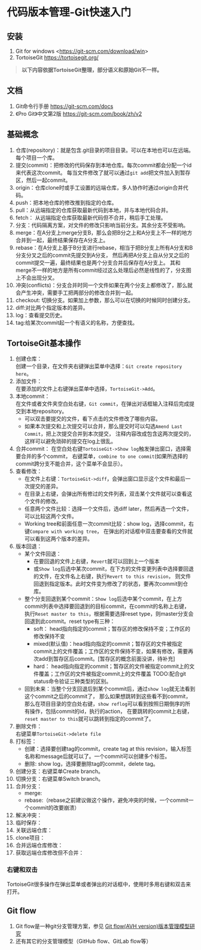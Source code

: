 # 代码版本管理-Git快速入门

## 安装

1. Git for windows <<https://git-scm.com/download/win>>
1. TortoiseGit <https://tortoisegit.org/>

> **以下内容依据TortoiseGit整理，部分语义和原始Git不一样。**

## 文档

1. Git命令行手册 <https://git-scm.com/docs>
1. 《Pro Git》中文第2版 <https://git-scm.com/book/zh/v2>

## 基础概念

1. 仓库(repository)：就是包含.git目录的项目目录。可以在本地也可以在远端。每个项目一个库。
1. 提交(commit)：把修改的代码保存到本地仓库。每次commit都会分配一个id来代表这次commit。
    每当文件修改了就可以通过`git add`把文件加入到暂存区，然后一起commit。
1. origin：仓库clone时或手工设置的远端仓库，多人协作时通过origin合并代码。
1. push：把本地仓库的修改推到指定的仓库。
1. pull：从远端指定的仓库获取最新代码到本地，并与本地代码合并。
1. fetch： 从远端指定仓库获取最新代码但不合并，稍后手工处理。
1. 分支：代码隔离方案，对文件的修改只影响当前分支。其余分支不受影响。
1. merge：在A分支上merge分支B，那么会把B分之上和A分支上不一样的地方合并到一起，最终结果保存在A分支上。
1. rebase：在A分支上基于B分支进行rebase，相当于把B分支上所有A分支和B分支分叉之后的commit先提交到A分支，
    然后再把A分支上自从分叉之后的commit提交一遍，最终结果也是两个分支合并后保存在A分支上。
    其和merge不一样的地方是所有commit经过这么处理后必然是线性的了，分支图上不会出现分叉。
1. 冲突(conflicts)：分支合并时同一个文件如果在两个分支上都修改了，那么就会产生冲突，需要手工把两部分的修改合并到一起。
1. checkout: 切换分支。如果加上参数，那么可以在切换的时候同时创建分支。
1. diff:对比两个指定版本的差异。
1. log：查看提交历史。
1. tag:给某次commit起一个有语义的名称，方便查找。

## TortoiseGit基本操作

1. 创建仓库：  
    创建一个目录，在文件夹右键弹出菜单中选择：`Git create repository here`。
1. 添加文件：  
    在要添加的文件上右键弹出菜单中选择，`TortoiseGit->Add`。
1. 本地commit：  
    在文件或者文件夹空白处右键，`Git commit`，在弹出对话框输入注释后完成提交到本地repository。
    * 可以双击要提交的文件，看下点击的文件修改了哪些内容。
    * 如果本次提交和上次提交可以合并，那么提交时可以勾选`Amend Last Commit`，把上次提交合并到本次提交，
        注释内容改成包含这两次提交的，这样可以避免琐碎的提交在log上很乱。
1. 合并commit：
    在空白处右键`TortoiseGit->Show log`触发弹出窗口，选择需要合并的多个commit，
    右键菜单，`combine to one commit`(如果所选择的commit跨分支不能合并，这个菜单不会显示）。
1. 查看修改：  
    * 在文件上右键：`TortoiseGit->diff`，会弹出窗口显示这个文件和最后一次提交的差异。
    * 在目录上右键，会弹出所有修过的文件列表，双击某个文件就可以查看这个文件的修改。
    * 任意两个文件比较：选择一个文件后，选diff later，然后再选一个文件，可以比较这两个文件。
    * Working tree和前面任意一次commit比较：show log，选择commit，右键`Compare with working tree`，
    在弹出的对话框中双击要查看的文件就可以看到这两个版本的差异。
1. 版本回退：
    * 某个文件回退：
        * 在要回退的文件上右键，`Revert`就可以回到上一个版本
        * 或`Show log`后选中某次commit，在下方的文件变更列表中选择要回退的文件，在文件名上右键，执行`Revert to this revision`， 
        则文件回退到指定版本。此时文件变为修改了的状态，要再次commit到仓库。
    * 整个分支回退到某个commit：`Show log`后选中某个commit，在上方commit列表中选择要回退到的目标commit，在commit的名称上右键，
    执行`Reset master to this`，根据需要选择reset type，则master分支会回退到此commit。reset type有三种：
        * soft： head指向指定的commit；暂存区的修改保持不变；工作区的修改保持不变
        * mixed(默认值)：head指向指定的commit；暂存区的文件被指定commit上的文件覆盖；工作区的文件保持不变，如果有修改，需要再次add到暂存区后commit。[暂存区的概念前面没讲，待补充]
        * hard： head指向指定的commit；暂存区的文件被指定commit上的文件覆盖；工作区的文件被指定commit上的文件覆盖
        TODO:配合git status命令验证三种类型的区别。
    * 回到未来：当整个分支回退后到某个commit后，通过`show log`就无法看到这个commit之后的commit了，
    那么如果想跳转到这些看不到commit，那么在项目目录的空白处右键，`show reflog`可以看到按照日期倒序的所有操作，包括commit的id，执行的action，
    在要跳转的commit上右键，`reset master to this`就可以跳转到指定的commit了。
1. 删除文件：  
    右键菜单`TortoiseGit->delete file`
1. 打标签：
    * 创建：选择要创建tag的commit，create tag at this revision，输入标签名称和message后就可以了。一个commit可以创建多个标签。
    * 删除: show log，选择要删除tag的commit，delete tag。
1. 创建分支：右键菜单Create branch。
1. 切换分支：右键菜单Switch branch。
1. 合并分支：
    * merge:
    * rebase:（rebase之前建议做这个操作，避免冲突的时候，一个commit一个commit的改要崩溃）
1. 解决冲突：
1. 临时保存：
1. 关联远端仓库：
1. clone项目：
1. 合并远端仓库修改：
1. 获取远端仓库修改但不合并：

### 右键和双击

TortoiseGit很多操作在弹出菜单或者弹出的对话框中，使用时多用右键和双击来打开。

## Git flow

1. Git flow是一种git分支管理方案，参见 [Git flow(AVH version)版本管理模型研究](../../020502learn_gitflow)
1. 还有其它的分支管理模型（GitHub flow、GitLab flow等）
